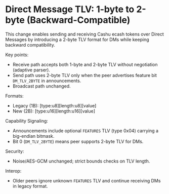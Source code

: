 # Direct Message TLV: 1-byte to 2-byte (Backward-Compatible)

This change enables sending and receiving Cashu ecash tokens over Direct Messages by introducing a 2-byte TLV format for DMs while keeping backward compatibility.

Key points:
- Receive path accepts both 1-byte and 2-byte TLV without negotiation (adaptive parser).
- Send path uses 2-byte TLV only when the peer advertises feature bit `DM_TLV_2BYTE` in announcements.
- Broadcast path unchanged.

Formats:
- Legacy (1B): [type:u8][length:u8][value]
- New (2B): [type:u16][length:u16][value]

Capability Signaling:
- Announcements include optional `FEATURES` TLV (type 0x04) carrying a big-endian bitmask.
- Bit 0 (`DM_TLV_2BYTE`) means peer supports 2-byte TLV for DMs.

Security:
- Noise/AES-GCM unchanged; strict bounds checks on TLV length.

Interop:
- Older peers ignore unknown `FEATURES` TLV and continue receiving DMs in legacy format.


